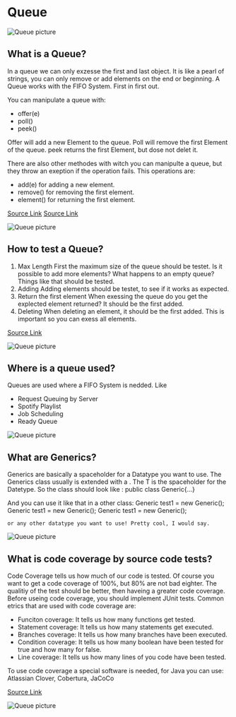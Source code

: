 # Queue

![Queue picture](https://cdn.pixabay.com/photo/2018/05/18/21/01/rubber-ducks-3412065_1280.jpg)

## What is a Queue?

In a queue we can only exzesse the first and last object. It is like a pearl of strings, you can only remove or add elements on the end or beginning. A Queue works with the FIFO System. First in first out. 

You can manipulate a queue with:
- offer(e) 
- poll()
- peek()

Offer will add a new Element to the queue.
Poll will remove the first Element of the queue.
peek returns the first Element, but dose not delet it. 

There are also other methodes with witch you can manipulte a queue, but they throw an exeption if the operation fails. This operations are:
- add(e) for adding a new element.
- remove() for removing the first element.
- element() for returning the first element. 

[Source Link](https://studyflix.de/informatik/queues-886)
[Source Link](https://docs.oracle.com/javase/7/docs/api/java/util/Queue.html)

![Queue picture](https://cdn.pixabay.com/photo/2016/05/22/11/20/rubber-ducks-1408285_1280.jpg)

## How to test a Queue?

1. Max Length
	First the maximum size of the queue should be testet. Is it possible to add more elements?
	What happens to an empty queue? Things like that should be tested.
2. Adding
	Adding elements should be testet, to see if it works as expected.
3. Return the first element
	When exessing the queue do you get the explected element returned? It should be the first added.
4. Deleting
	When deleting an element, it should be the first added. This is important so you can exess all elements. 

[Source Link](https://testmatick.com/queue-testing/)

![Queue picture](https://cdn.pixabay.com/photo/2018/07/09/23/41/duck-3527585_1280.jpg)

## Where is a queue used? 

Queues are used where a FIFO System is nedded. Like 
- Request Queuing by Server
- Spotify Playlist
- Job Scheduling
- Ready Queue

![Queue picture](https://cdn.pixabay.com/photo/2019/10/18/01/25/greater-scaup-4558031_1280.jpg)

## What are Generics?

Generics are basically a spaceholder for a Datatype you want to use. The Generics class usually is extended with a <T>. The T is the spaceholder for the Datetype.
So the class should look like :
	public class Generic<T>{...}

And you can use it like that in a other class:
	Generic<String> test1 = new Generic<String>();
	Generic<Integer> test1 = new Generic<Integer>();
	Generic<Float> test1 = new Generic<Float>();
	
	or any other datatype you want to use! Pretty cool, I would say. 

![Queue picture](https://cdn.pixabay.com/photo/2017/01/22/19/06/animals-2000586_1280.jpg)

## What is code coverage by source code tests?

Code Coverage tells us how much of our code is tested. Of course you want to get a code coverage of 100%, but 80% are not bad eighter. The qualitiy of the test should be better, then haveing a greater code coverage.  
Before useing code coverage, you should implement JUnit tests.
Common etrics that are used with code coverage are:

- Funciton coverage: It tells us how many functions get tested. 
- Statement coverage: It tells us how many statements get executed.
- Branches coverage: It tells us how many branches have been executed.
- Condition coverage: It tells us how many boolean have been tested for true and how many for false. 
- Line coverage: It tells us how many lines of you code have been tested.

To use code coverage a special software is needed, for Java you can use: Atlassian Clover, Cobertura, JaCoCo

[Source Link](https://www.atlassian.com/continuous-delivery/software-testing/code-coverage)

![Queue picture](https://cdn.pixabay.com/photo/2016/05/22/11/39/rubber-ducks-1408308_1280.jpg)